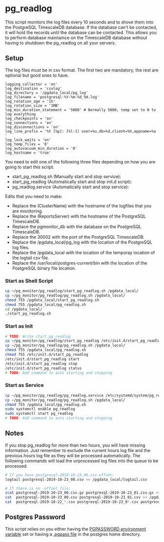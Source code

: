 # pg_readlog

This script monitors the log files every 10 seconds and to shove them into the PostgreSQL TimescaleDB database. If the database can't be contacted, it will hold the records until the database can be contacted. This allows you to perform database maintaince on the TimescaleDB database without having to shutdown the pg_readlog on all your servers.

## Setup

The log files must be in csv format. The first two are mandatory, the rest are optional but good ones to have.

```config
logging_collector = 'on'
log_destination = 'csvlog'
log_directory = '/pgdata_local/pg_log'
log_filename = 'postgresql-%Y-%m-%d_%H.log'
log_rotation_age = '1h'
log_rotation_size = '1MB'
log_min_duration_statement = '5000' # Normally 5000, temp set to 0 to log everything
log_checkpoints = 'on'
log_connections = 'on'
log_disconnections = 'on'
log_line_prefix = '%t [%p]: [%l-1] user=%u,db=%d,client=%h,appname=%a '
log_lock_waits = 'on'
log_temp_files = '0'
log_autovacuum_min_duration = '0'
log_hostname = 'true'
```

You need to edit one of the following three files depending on how you are going to start this script.

* start_pg_readlog.sh (Manually start and stop service):
* start_pg_readlog (Automatically start and stop init.d script):
* pg_readlog.service (Automatically start and stop service):

Edits that you need to make:

* Replace the (ClusterName) with the hostname of the logfiles that you are monitoring.
* Replace the (ReportsServer) with the hostname of the PostgreSQL TimescaleDB.
* Replace the pgmonitor_db with the database on the PostgreSQL TimescaleDB.
* Replace the 30002 with the port of the PostgreSQL TimescaleDB.
* Replace the /pgdata_local/pg_log with the location of the PostgreSQL log files.
* Replace the /pgdata_local with the location of the temporay location of the logtail csv file.
* Replace the /usr/local/postgres-current/bin with the location of the PostgreSQL binary file location.

### Start as Shell Script

```bash
cp ~/pg_monitor/pg_readlog/start_pg_readlog.sh /pgdata_local/
cp ~/pg_monitor/pg_readlog/pg_readlog.sh /pgdata_local/
chmod 755 /pgdata_local/start_pg_readlog.sh
chmod 755 /pgdata_local/pg_readlog.sh
cd /pgdata_local/
./start_pg_readlog.sh
```

### Start as Init

```bash
# TODO: Write start_pg_readlog
cp ~/pg_monitor/pg_readlog/start_pg_readlog /etc/init.d/start_pg_readlog
cp ~/pg_monitor/pg_readlog/pg_readlog.sh /pgdata_local/
chmod 755 /pgdata_local/pg_readlog.sh
chmod 755 /etc/init.d/start_pg_readlog
/etc/init.d/start_pg_readlog start
/etc/init.d/start_pg_readlog stop
/etc/init.d/start_pg_readlog status
# TODO: Add command to auto starting and stopping
```

### Start as Service

```bash
cp ~/pg_monitor/pg_readlog/pg_readlog.service /etc/systemd/system/pg_readlog.service
cp ~/pg_monitor/pg_readlog/pg_readlog.sh /pgdata_local/
chmod 755 /pgdata_local/pg_readlog.sh
sudo systemctl enable pg_readlog
sudo systemctl start pg_readlog
# TODO: Add command to auto starting and stopping
```

## Notes

If you stop pg_readlog for more than two hours, you will have missing information. Just remember to exclude the current hours log file and the previous hours log file as they will be processed automatically. The following commands will load the unprocessed log files into the queue to be processed.  

```bash
# If you have postgresql-2019-10-23_00.csv.offset:
logtail postgresql-2019-10-23_00.csv >> /pgdata_local/logtail.csv

# If there is no .offset file:
zcat postgresql-2019-10-23_00.csv.gz postgresql-2019-10-23_01.csv.gz >> /pgdata_local/logtail.csv
cat  postgresql-2019-10-23_00.csv postgresql-2019-10-23_01.csv >> /pgdata_local/logtail.csv
cat  postgresql-2019-10-22_*.csv postgresql-2019-10-23_0*.csv postgresql-2019-10-23_10.csv >> /pgdata_local/logtail.csv
```

## Postgres Password

This script relies on you either having the [PGPASSWORD environment variable](https://www.postgresql.org/docs/11/libpq-envars.html) set or having a [.pgpass file](https://www.postgresql.org/docs/11/libpq-pgpass.html) in the postgres home directory.
